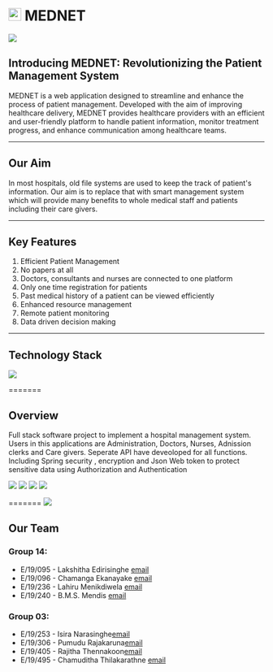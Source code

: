 # <img src="https://github.com/cepdnaclk/e19-co225-In-Patient-Management-System-For-a-Hospital/assets/115539769/d752c594-f20a-4a1a-9734-7748f4f3001b" width="25" height="25" /> MEDNET 

<img src ="https://github.com/cepdnaclk/e19-co225-In-Patient-Management-System-For-a-Hospital/assets/115687865/b54f58ae-9f19-4d16-9181-797d13343fb4"
/>


 
## Introducing MEDNET: Revolutionizing the Patient Management System

MEDNET is a web application designed to streamline and enhance the process of patient management. Developed with the aim of improving healthcare delivery, MEDNET provides healthcare providers with an efficient and user-friendly platform to handle patient information, monitor treatment progress, and enhance communication among healthcare teams.

---

## Our Aim
In most hospitals, old file systems are used to keep the track of patient's information. Our aim is to replace that with smart management system which will provide many benefits to whole medical staff and patients including their care givers.

---

## Key Features
1. Efficient Patient Management
2. No papers at all
3. Doctors, consultants and nurses are connected to one platform
4. Only one time registration for patients
5. Past medical history of a patient can be viewed efficiently
6. Enhanced resource management
7. Remote patient monitoring
8. Data driven decision making

---

## Technology Stack

<img src="https://github.com/cepdnaclk/e19-co225-In-Patient-Management-System-For-a-Hospital/assets/115539769/c33824cf-f8bc-4ed5-8e7a-a895df587c5b" />


=======
## Overview
Full stack software project to implement a hospital management system. Users in this applications are Administration, Doctors, Nurses, Adnission clerks and Care givers. Seperate API have deveoloped for all functions. Including Spring security , encryption and Json Web token to protect sensitive data using Authorization and Authentication

<img src ="https://github.com/cepdnaclk/e19-co225-In-Patient-Management-System-For-a-Hospital/assets/115687865/3cae6c87-0cf2-41df-b7f3-8f0f29b68bb5" />
<img src ="https://github.com/cepdnaclk/e19-co225-In-Patient-Management-System-For-a-Hospital/assets/115687865/0f62b7b2-85e2-4ab5-ba8f-4b3967f17a8c" />
<img src ="https://github.com/cepdnaclk/e19-co225-In-Patient-Management-System-For-a-Hospital/assets/115687865/8886dfb6-b613-461f-b6cd-d625d76e3553" />
<img src ="https://github.com/cepdnaclk/e19-co225-In-Patient-Management-System-For-a-Hospital/assets/115687865/871f185a-ce69-4bfc-8eab-d8f723ea8e89" />




=======
<img src ="https://github.com/cepdnaclk/e19-co225-In-Patient-Management-System-For-a-Hospital/assets/115687865/debbd03b-32e5-497c-96f1-d6e7987132f3" />




## Our Team

### Group 14:
* E/19/095 - Lakshitha Edirisinghe <a href="e19095@eng.pdn.ac.lk">email</a>
* E/19/096 - Chamanga Ekanayake <a href="e19096@eng.pdn.ac.lk">email</a>
* E/19/236 - Lahiru Menikdiwela <a href="e19236@eng.pdn.ac.lk">email</a>
* E/19/240 - B.M.S. Mendis <a href="e19240@eng.pdn.ac.lk">email</a>

### Group 03:
* E/19/253 - Isira Narasinghe<a href="e19253@eng.pdn.ac.lk">email</a>
* E/19/306 - Pumudu Rajakaruna<a href="e19306@eng.pdn.ac.lk">email</a>
* E/19/405 - Rajitha Thennakoon<a href="e19405@eng.pdn.ac.lk">email</a>
* E/19/495 - Chamuditha Thilakarathne <a href="e19495@eng.pdn.ac.lk">email</a>
